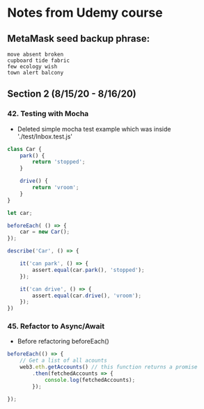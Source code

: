 # Notes from Udemy course
## MetaMask seed backup phrase: 
    move absent broken 
    cupboard tide fabric 
    few ecology wish 
    town alert balcony

## Section 2 (8/15/20 - 8/16/20)

### 42. Testing with Mocha
- Deleted simple mocha test example which was inside './test/Inbox.test.js'

```js
class Car {
    park() {
        return 'stopped';
    }

    drive() {
        return 'vroom';
    }
}

let car;

beforeEach( () => {
    car = new Car();
});

describe('Car', () => {

    it('can park', () => {
        assert.equal(car.park(), 'stopped');
    });

    it('can drive', () => {
        assert.equal(car.drive(), 'vroom');
    });
})
```

### 45. Refactor to Async/Await
- Before refactoring beforeEach()

```js
beforeEach(() => {
    // Get a list of all acounts
    web3.eth.getAccounts() // this function returns a promise
        .then(fetchedAccounts => {
            console.log(fetchedAccounts);
        });

});
```